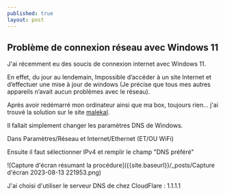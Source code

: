 ```yaml
---
published: true
layout: post
---
```


## Problème de connexion réseau avec Windows 11

J'ai récemment eu des soucis de connexion internet avec Windows 11.

En effet, du jour au lendemain, Impossible d’accéder à un site Internet et d’effectuer une mise à jour de windows (Je précise que tous mes autres appareils n’avait aucun problèmes avec le réseau). 

Après avoir redémarré mon ordinateur ainsi que ma box, toujours rien… j'ai trouvé la solution sur le site [malekal](https://www.malekal.com/pas-internet-windows-11-probleme-internet/).

Il fallait simplement changer les paramètres DNS de Windows.

Dans Paramètres/Réseau et Internet/Ethernet (ET/OU WiFi)

Ensuite il faut sélectionner IPv4 et remplir le champ "DNS préféré"

![Capture d'écran résumant la procédure]({{site.baseurl}}/_posts/Capture d'écran 2023-08-13 221953.png)

J'ai choisi d'utiliser le serveur DNS de chez CloudFlare : 1.1.1.1